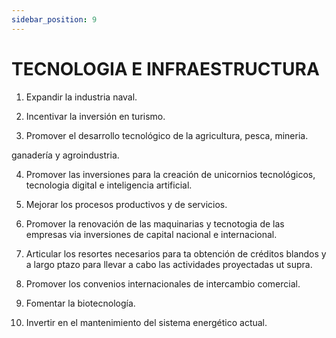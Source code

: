 ```yaml
---
sidebar_position: 9
---
```


# TECNOLOGIA E INFRAESTRUCTURA

1. Expandir la industria naval.

2. Incentivar la inversión en turismo.

3. Promover el desarrollo tecnológico de la agricultura, pesca, mineria.

ganadería y agroindustria.

4. Promover las inversiones para la creación de unicornios tecnológicos,
tecnologia digital e inteligencia artificial. 

5. Mejorar los procesos productivos y de servicios.

6. Promover la renovación de las maquinarias y tecnotogia de las empresas via
inversiones de capital nacional e internacional.

7. Articular los resortes necesarios para ta obtención de créditos blandos y a
largo ptazo para llevar a cabo las actividades proyectadas ut supra.

8. Promover los convenios internacionales de intercambio comercial.

9. Fomentar la biotecnología.

10. Invertir en el mantenimiento del sistema energético actual.